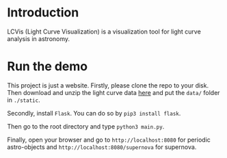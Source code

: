 # Introduction
LCVis (Light Curve Visualization) is a visualization tool for light curve analysis in astronomy.

# Run the demo
This project is just a website. Firstly, please clone the repo to your disk. Then download and unzip the light curve data [here](https://www.dropbox.com/s/20z0gf9cacx3zbt/data.zip?dl=0) and put the `data/` folder in `./static`. 

Secondly, install `Flask`. You can do so by `pip3 install flask`.

Then go to the root directory and type `python3 main.py`. 

Finally, open your browser and go to `http://localhost:8080` for periodic astro-objects 
and `http://localhost:8080/supernova` for supernova.
